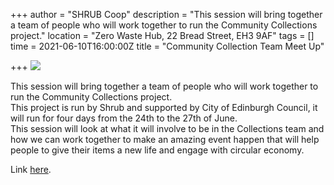 +++
author = "SHRUB Coop"
description = "This session will bring together a team of people who will work together to run the Community Collections project."
location = "Zero Waste Hub, 22 Bread Street, EH3 9AF"
tags = []
time = 2021-06-10T16:00:00Z
title = "Community Collection Team Meet Up"

+++
![](https://res.cloudinary.com/shrub-co-op/image/upload/v1621282949/shrubcoop.org/media/collections_p9dkxp.jpg)

This session will bring together a team of people who will work together to run the Community Collections project.  
This project is run by Shrub and supported by City of Edinburgh Council, it will run for four days from the 24th to the 27th of June.  
This session will look at what it will involve to be in the Collections team and how we can work together to make an amazing event happen that will help people to give their items a new life and engage with circular economy.

Link [here](https://www.facebook.com/events/866082770991878?acontext=%7B%22event_action_history%22%3A\[%7B%22surface%22%3A%22page%22%7D\]%7D).